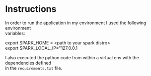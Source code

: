 # Instructions

In order to run the application in my environment I used the following environment  
variables:  

export SPARK_HOME = \<path to your spark distro\>  
export SPARK_LOCAL_IP="127.0.0.1  

I also executed the python code from within a virtual env with the dependencies defined  
in the `requirements.txt` file.
